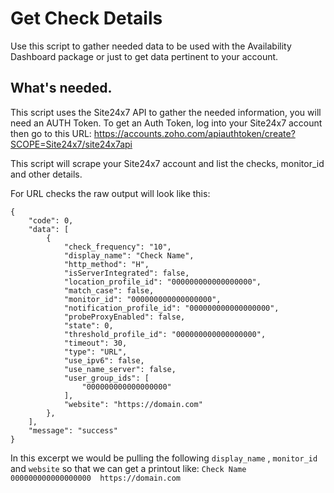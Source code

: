 # Get Check Details
Use this script to gather needed data to be used with the Availability Dashboard package or just to get data pertinent to your account.

## What's needed.
This script uses the Site24x7 API to gather the needed information, you will need an AUTH Token. To get an Auth Token, log into your Site24x7 account then go to this URL:
https://accounts.zoho.com/apiauthtoken/create?SCOPE=Site24x7/site24x7api

This script will scrape your Site24x7 account and list the checks, monitor_id and other details.

For URL checks the raw output will look like this:

```
{
    "code": 0,
    "data": [
        {
            "check_frequency": "10",
            "display_name": "Check Name",
            "http_method": "H",
            "isServerIntegrated": false,
            "location_profile_id": "000000000000000000",
            "match_case": false,
            "monitor_id": "000000000000000000",
            "notification_profile_id": "000000000000000000",
            "probeProxyEnabled": false,
            "state": 0,
            "threshold_profile_id": "000000000000000000",
            "timeout": 30,
            "type": "URL",
            "use_ipv6": false,
            "use_name_server": false,
            "user_group_ids": [
                "000000000000000000"
            ],
            "website": "https://domain.com"
        },
    ],
    "message": "success"
}
```

In this excerpt we would be pulling the following `display_name` , `monitor_id` and `website` so that we can get a printout like: `Check Name 000000000000000000  https://domain.com`
